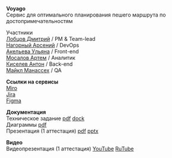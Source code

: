 **Voyago**  
Сервис для оптимального планирования пешего маршрута по достопримечательностям

Участники  
[Лобцов Дмитрий](https://github.com/shelf08) / PM & Team-lead  
[Нагорный Арсений](https://github.com/qudest) / DevOps  
[Акельева Ульяна](https://github.com/ulianacode) / Front-end  
[Мосалов Артем](https://github.com/artomas) / Аналитик  
[Киселев Антон](https://github.com/Smertex) / Back-end  
[Майкл Манассех]() / QA  
  
**Ссылки на сервисы**  
[Miro](https://miro.com/app/board/uXjVIe9QVfg=/?share_link_id=9825766657)  
[Jira](https://voyago.atlassian.net/jira/software/projects/VOYAGO/boards/1)  
[Figma](https://www.figma.com/design/EqIQmygpggXKefPpovrrsU/Project-Tourist-Guide?node-id=0-1&t=ZUOqSJMtTMUjJAl5-1)   

**Документация**  
Техническое задание [pdf]() [dock]()  
Диаграммы [pdf]()  
Презентация (1 аттестация) [pdf]() [pptx]()  

**Видео**  
Видеопрезентация (1 аттестация) [YouTube](https://www.youtube.com/) [RuTube](https://rutube.ru/)  

  
